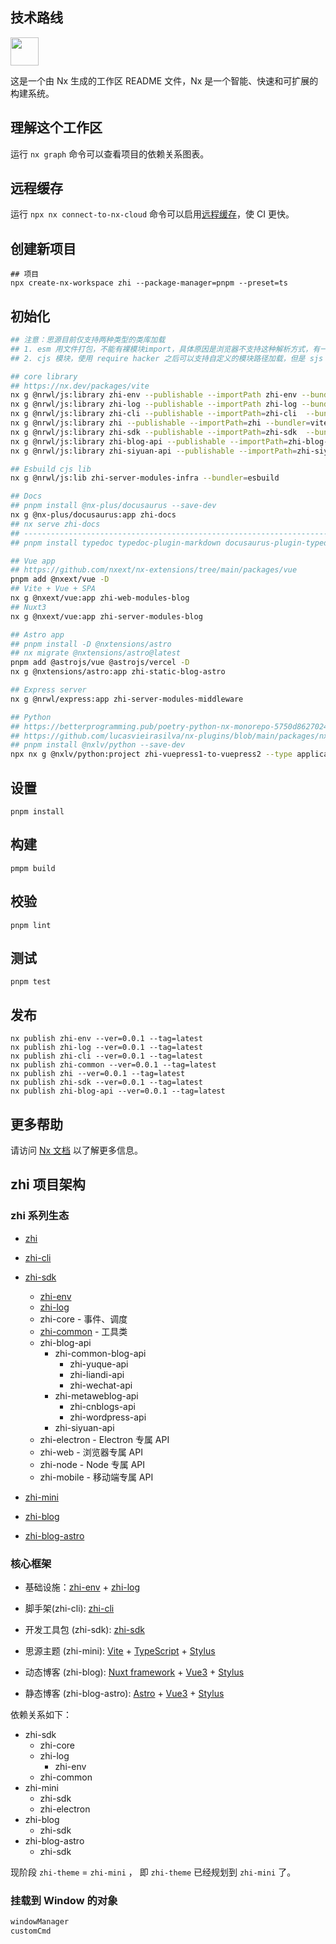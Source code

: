## 技术路线

<a alt="Nx logo" href="https://nx.dev" target="_blank" rel="noreferrer"><img src="https://raw.githubusercontent.com/nrwl/nx/master/images/nx-logo.png" width="45"></a>

这是一个由 Nx 生成的工作区 README 文件，Nx 是一个智能、快速和可扩展的构建系统。

## 理解这个工作区

运行 `nx graph` 命令可以查看项目的依赖关系图表。

## 远程缓存

运行 `npx nx connect-to-nx-cloud` 命令可以启用[远程缓存](https://nx.app/)，使 CI 更快。

## 创建新项目

```
## 项目
npx create-nx-workspace zhi --package-manager=pnpm --preset=ts
```

## 初始化

```bash
## 注意：思源目前仅支持两种类型的类库加载
## 1. esm 用文件打包，不能有裸模块import，具体原因是浏览器不支持这种解析方式，有一个 import-map 方案，但是经过尝试不可用
## 2. cjs 模块，使用 require hacker 之后可以支持自定义的模块路径加载，但是 sjs 无法支持 import.meta 这种新特性

## core library
## https://nx.dev/packages/vite
nx g @nrwl/js:library zhi-env --publishable --importPath zhi-env --bundler=vite --unitTestRunner=vitest
nx g @nrwl/js:library zhi-log --publishable --importPath zhi-log --bundler=vite --unitTestRunner=vitest
nx g @nrwl/js:library zhi-cli --publishable --importPath=zhi-cli  --bundler=vite --unitTestRunner=vitest
nx g @nrwl/js:library zhi --publishable --importPath=zhi --bundler=vite --unitTestRunner=vitest
nx g @nrwl/js:library zhi-sdk --publishable --importPath=zhi-sdk  --bundler=vite --unitTestRunner=vitest
nx g @nrwl/js:library zhi-blog-api --publishable --importPath=zhi-blog-api  --bundler=vite --unitTestRunner=vitest
nx g @nrwl/js:library zhi-siyuan-api --publishable --importPath=zhi-siyuan-api  --bundler=vite --unitTestRunner=vitest

## Esbuild cjs lib
nx g @nrwl/js:lib zhi-server-modules-infra --bundler=esbuild

## Docs
## pnpm install @nx-plus/docusaurus --save-dev
nx g @nx-plus/docusaurus:app zhi-docs
## nx serve zhi-docs
## ----------------------------------------------------------------------------------
## pnpm install typedoc typedoc-plugin-markdown docusaurus-plugin-typedoc --save-dev

## Vue app
## https://github.com/nxext/nx-extensions/tree/main/packages/vue
pnpm add @nxext/vue -D
## Vite + Vue + SPA
nx g @nxext/vue:app zhi-web-modules-blog
## Nuxt3
nx g @nxext/vue:app zhi-server-modules-blog

## Astro app
## pnpm install -D @nxtensions/astro
## nx migrate @nxtensions/astro@latest
pnpm add @astrojs/vue @astrojs/vercel -D
nx g @nxtensions/astro:app zhi-static-blog-astro

## Express server
nx g @nrwl/express:app zhi-server-modules-middleware

## Python
## https://betterprogramming.pub/poetry-python-nx-monorepo-5750d8627024
## https://github.com/lucasvieirasilva/nx-plugins/blob/main/packages/nx-python/README.md
## pnpm install @nxlv/python --save-dev
npx nx g @nxlv/python:project zhi-vuepress1-to-vuepress2 --type application --description='zhi-vuepress1-to-vuepress2' --packageName=zhi-vuepress1-to-vuepress2 --moduleName=zhi_vuepress1_to_vuepress2
```

## 设置

```
pnpm install
```

## 构建

```
pmpm build
```

## 校验

```
pnpm lint
```

## 测试

```
pnpm test
```

## 发布

```
nx publish zhi-env --ver=0.0.1 --tag=latest
nx publish zhi-log --ver=0.0.1 --tag=latest
nx publish zhi-cli --ver=0.0.1 --tag=latest
nx publish zhi-common --ver=0.0.1 --tag=latest
nx publish zhi --ver=0.0.1 --tag=latest
nx publish zhi-sdk --ver=0.0.1 --tag=latest
nx publish zhi-blog-api --ver=0.0.1 --tag=latest
```

## 更多帮助

请访问 [Nx 文档](https://nx.dev/) 以了解更多信息。

## zhi 项目架构

### zhi 系列生态

-   [zhi](https://github.com/terwer/zhi)

-   [zhi-cli](https://github.com/terwer/zhi-cli)

-   [zhi-sdk](https://github.com/terwer/zhi-sdk)

    -   [zhi-env](https://github.com/terwer/zhi-env)
    -   [zhi-log](https://github.com/terwer/zhi-log)
    -   zhi-core - 事件、调度
    -   [zhi-common](https://github.com/terwer/zhi-common) - 工具类
    -   zhi-blog-api
        -   zhi-common-blog-api
            -   zhi-yuque-api
            -   zhi-liandi-api
            -   zhi-wechat-api
        -   zhi-metaweblog-api
            -   zhi-cnblogs-api
            -   zhi-wordpress-api
        -   zhi-siyuan-api
    -   zhi-electron - Electron 专属 API
    -   zhi-web - 浏览器专属 API
    -   zhi-node - Node 专属 API
    -   zhi-mobile - 移动端专属 API

-   [zhi-mini](https://github.com/terwer/zhi-mini)
-   [zhi-blog](https://github.com/terwer/zhi-blog)
-   [zhi-blog-astro](https://github.com/terwer/zhi-blog-astro)

### 核心框架

-   基础设施：[zhi-env](https://github.com/terwer/zhi-env) + [zhi-log](https://github.com/terwer/zhi-log)

-   脚手架(zhi-cli): [zhi-cli](https://github.com/terwer/zhi-cli)

-   开发工具包 (zhi-sdk): [zhi-sdk](https://github.com/terwer/zhi-sdk)

-   思源主题 (zhi-mini): [Vite](https://vitejs.dev/) + [TypeScript](https://www.typescriptlang.org/) + [Stylus](https://stylus-lang.com/)

-   动态博客 (zhi-blog): [Nuxt framework](https://nuxt.com/) + [Vue3](https://vuejs.org/) + [Stylus](https://stylus-lang.com/)

-   静态博客 (zhi-blog-astro): [Astro](https://astro.build/) + [Vue3](https://vuejs.org/) + [Stylus](https://stylus-lang.com/)

依赖关系如下：

-   zhi-sdk
    -   zhi-core
    -   zhi-log
        -   zhi-env
    -   zhi-common
-   zhi-mini
    -   zhi-sdk
    -   zhi-electron
-   zhi-blog
    -   zhi-sdk
-   zhi-blog-astro
    -   zhi-sdk

现阶段 `zhi-theme` = `zhi-mini` ， 即 `zhi-theme` 已经规划到 `zhi-mini` 了。

### 挂载到 Window 的对象

```bash
windowManager
customCmd
```
